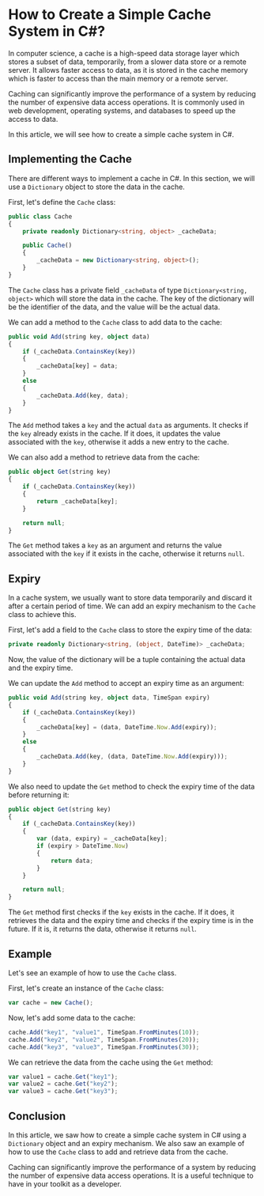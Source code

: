 # How to Create a Simple Cache System in C#?

In computer science, a cache is a high-speed data storage layer which stores a subset of data, temporarily, from a slower data store or a remote server. It allows faster access to data, as it is stored in the cache memory which is faster to access than the main memory or a remote server.

Caching can significantly improve the performance of a system by reducing the number of expensive data access operations. It is commonly used in web development, operating systems, and databases to speed up the access to data.

In this article, we will see how to create a simple cache system in C#.

## **Implementing the Cache**

There are different ways to implement a cache in C#. In this section, we will use a `Dictionary` object to store the data in the cache.

First, let's define the `Cache` class:

```typescript
public class Cache
{
    private readonly Dictionary<string, object> _cacheData;

    public Cache()
    {
        _cacheData = new Dictionary<string, object>();
    }
}
```

The `Cache` class has a private field `_cacheData` of type `Dictionary<string, object>` which will store the data in the cache. The key of the dictionary will be the identifier of the data, and the value will be the actual data.

We can add a method to the `Cache` class to add data to the cache:

```typescript
public void Add(string key, object data)
{
    if (_cacheData.ContainsKey(key))
    {
        _cacheData[key] = data;
    }
    else
    {
        _cacheData.Add(key, data);
    }
}
```

The `Add` method takes a `key` and the actual `data` as arguments. It checks if the `key` already exists in the cache. If it does, it updates the value associated with the `key`, otherwise it adds a new entry to the cache.

We can also add a method to retrieve data from the cache:

```typescript
public object Get(string key)
{
    if (_cacheData.ContainsKey(key))
    {
        return _cacheData[key];
    }

    return null;
}
```

The `Get` method takes a `key` as an argument and returns the value associated with the `key` if it exists in the cache, otherwise it returns `null`.

## **Expiry**

In a cache system, we usually want to store data temporarily and discard it after a certain period of time. We can add an expiry mechanism to the `Cache` class to achieve this.

First, let's add a field to the `Cache` class to store the expiry time of the data:

```typescript
private readonly Dictionary<string, (object, DateTime)> _cacheData;
```

Now, the value of the dictionary will be a tuple containing the actual data and the expiry time.

We can update the `Add` method to accept an expiry time as an argument:

```typescript
public void Add(string key, object data, TimeSpan expiry)
{
    if (_cacheData.ContainsKey(key))
    {
        _cacheData[key] = (data, DateTime.Now.Add(expiry));
    }
    else
    {
        _cacheData.Add(key, (data, DateTime.Now.Add(expiry)));
    }
}
```

We also need to update the `Get` method to check the expiry time of the data before returning it:

```typescript
public object Get(string key)
{
    if (_cacheData.ContainsKey(key))
    {
        var (data, expiry) = _cacheData[key];
        if (expiry > DateTime.Now)
        {
            return data;
        }
    }

    return null;
}
```

The `Get` method first checks if the `key` exists in the cache. If it does, it retrieves the data and the expiry time and checks if the expiry time is in the future. If it is, it returns the data, otherwise it returns `null`.

## **Example**

Let's see an example of how to use the `Cache` class.

First, let's create an instance of the `Cache` class:

```typescript
var cache = new Cache();
```

Now, let's add some data to the cache:

```typescript
cache.Add("key1", "value1", TimeSpan.FromMinutes(10));
cache.Add("key2", "value2", TimeSpan.FromMinutes(20));
cache.Add("key3", "value3", TimeSpan.FromMinutes(30));
```

We can retrieve the data from the cache using the `Get` method:

```typescript
var value1 = cache.Get("key1");
var value2 = cache.Get("key2");
var value3 = cache.Get("key3");
```

## **Conclusion**

In this article, we saw how to create a simple cache system in C# using a `Dictionary` object and an expiry mechanism. We also saw an example of how to use the `Cache` class to add and retrieve data from the cache.

Caching can significantly improve the performance of a system by reducing the number of expensive data access operations. It is a useful technique to have in your toolkit as a developer.